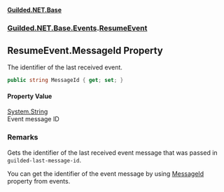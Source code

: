 
#### [Guilded.NET.Base](Guilded_NET_Base 'Guilded.NET.Base')
### [Guilded.NET.Base.Events](Guilded_NET_Base#Guilded_NET_Base_Events 'Guilded.NET.Base.Events').[ResumeEvent](ResumeEvent 'Guilded.NET.Base.Events.ResumeEvent')
## ResumeEvent.MessageId Property

The identifier of the last received event.
```csharp
public string MessageId { get; set; }
```


#### Property Value
[System.String](https://docs.microsoft.com/en-us/dotnet/api/System.String 'System.String')  
Event message ID

### Remarks
  
Gets the identifier of the last received event message that was passed in `guilded-last-message-id`.  
  
You can get the identifier of the event message by using [MessageId](GuildedSocketMessage_MessageId 'Guilded.NET.Base.Events.GuildedSocketMessage.MessageId') property from events.